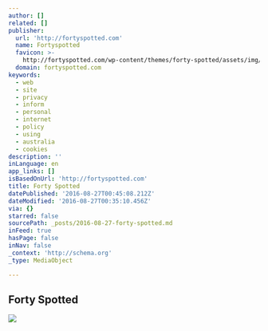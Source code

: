 ```yaml
---
author: []
related: []
publisher:
  url: 'http://fortyspotted.com'
  name: Fortyspotted
  favicon: >-
    http://fortyspotted.com/wp-content/themes/forty-spotted/assets/img/touch-fav-icons/favicon-32x32.ico
  domain: fortyspotted.com
keywords:
  - web
  - site
  - privacy
  - inform
  - personal
  - internet
  - policy
  - using
  - australia
  - cookies
description: ''
inLanguage: en
app_links: []
isBasedOnUrl: 'http://fortyspotted.com'
title: Forty Spotted
datePublished: '2016-08-27T00:45:08.212Z'
dateModified: '2016-08-27T00:35:10.456Z'
via: {}
starred: false
sourcePath: _posts/2016-08-27-forty-spotted.md
inFeed: true
hasPage: false
inNav: false
_context: 'http://schema.org'
_type: MediaObject

---
```

<article style=""><h1>Forty Spotted</h1><img src="http://fortyspotted.com/wp-content/themes/forty-spotted/assets/img/pepperberry.png" /></article>